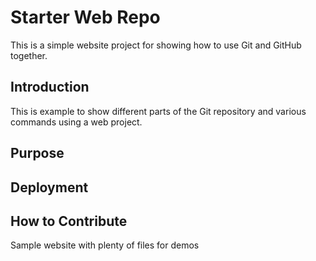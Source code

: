 # Starter Web Repo

This is a simple website project for showing how to use Git and GitHub together.

## Introduction

This is example to show different parts of the Git repository and various commands using a web project.

## Purpose
## Deployment
## How to Contribute

Sample website with plenty of files for demos